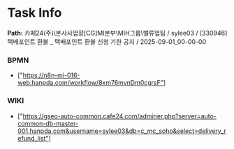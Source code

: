 # Task Info

**Path:** 카페24(주)\본사사업장\[CG]MI본부\MIH그룹\밸류업팀 / sylee03 / [330946] 택배포인트 환불 _ 택배포인트 환불 신청 기한 공지 / 2025-09-01_00-00-00

### BPMN
- ["https://n8n-mi-016-web.hanpda.com/workflow/8xm76mvnDm0cgrsF"]

### WIKI
- ["https://gseo-auto-common.cafe24.com/adminer.php?server=auto-common-db-master-001.hanpda.com&username=sylee03&db=c_mc_soho&select=delivery_refund_list"]

